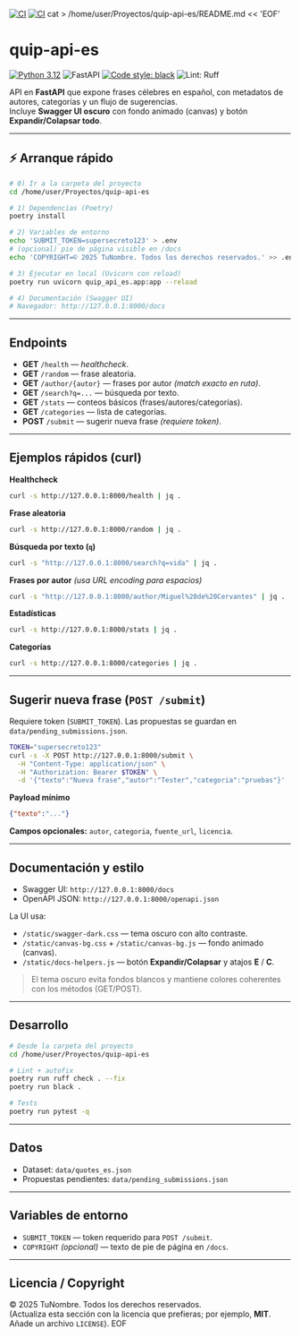 [![CI](https://github.com/CoderDeltaLAN/quip-api-es/actions/workflows/ci.yml/badge.svg)](https://github.com/CoderDeltaLAN/quip-api-es/actions/workflows/ci.yml)
[![CI](https://github.com/CoderDeltaLAN/quip-api-es/actions/workflows/ci.yml/badge.svg)](https://github.com/CoderDeltaLAN/quip-api-es/actions/workflows/ci.yml)
cat > /home/user/Proyectos/quip-api-es/README.md << 'EOF'
# quip-api-es

[![Python 3.12](https://img.shields.io/badge/python-3.12-blue)](#)
![FastAPI](https://img.shields.io/badge/FastAPI-dark?logo=fastapi&logoColor=white&color=0aa39a)
[![Code style: black](https://img.shields.io/badge/code%20style-black-000000.svg)](https://github.com/psf/black)
![Lint: Ruff](https://img.shields.io/badge/lint-ruff-46a2f1)

API en **FastAPI** que expone frases célebres en español, con metadatos de autores, categorías y un flujo de sugerencias.  
Incluye **Swagger UI oscuro** con fondo animado (canvas) y botón **Expandir/Colapsar todo**.

---

## ⚡ Arranque rápido

~~~bash
# 0) Ir a la carpeta del proyecto
cd /home/user/Proyectos/quip-api-es

# 1) Dependencias (Poetry)
poetry install

# 2) Variables de entorno
echo 'SUBMIT_TOKEN=supersecreto123' > .env
# (opcional) pie de página visible en /docs
echo 'COPYRIGHT=© 2025 TuNombre. Todos los derechos reservados.' >> .env

# 3) Ejecutar en local (Uvicorn con reload)
poetry run uvicorn quip_api_es.app:app --reload

# 4) Documentación (Swagger UI)
# Navegador: http://127.0.0.1:8000/docs
~~~

---

## Endpoints

- **GET** `/health` — *healthcheck*.
- **GET** `/random` — frase aleatoria.
- **GET** `/author/{autor}` — frases por autor *(match exacto en ruta)*.
- **GET** `/search?q=...` — búsqueda por texto.
- **GET** `/stats` — conteos básicos (frases/autores/categorías).
- **GET** `/categories` — lista de categorías.
- **POST** `/submit` — sugerir nueva frase *(requiere token)*.

---

## Ejemplos rápidos (curl)

**Healthcheck**
~~~bash
curl -s http://127.0.0.1:8000/health | jq .
~~~

**Frase aleatoria**
~~~bash
curl -s http://127.0.0.1:8000/random | jq .
~~~

**Búsqueda por texto (`q`)**
~~~bash
curl -s "http://127.0.0.1:8000/search?q=vida" | jq .
~~~

**Frases por autor** *(usa URL encoding para espacios)*
~~~bash
curl -s "http://127.0.0.1:8000/author/Miguel%20de%20Cervantes" | jq .
~~~

**Estadísticas**
~~~bash
curl -s http://127.0.0.1:8000/stats | jq .
~~~

**Categorías**
~~~bash
curl -s http://127.0.0.1:8000/categories | jq .
~~~

---

## Sugerir nueva frase (`POST /submit`)

Requiere token (`SUBMIT_TOKEN`). Las propuestas se guardan en `data/pending_submissions.json`.

~~~bash
TOKEN="supersecreto123"
curl -s -X POST http://127.0.0.1:8000/submit \
  -H "Content-Type: application/json" \
  -H "Authorization: Bearer $TOKEN" \
  -d '{"texto":"Nueva frase","autor":"Tester","categoria":"pruebas"}' | jq .
~~~

**Payload mínimo**
~~~json
{"texto":"..."}
~~~

**Campos opcionales:** `autor`, `categoria`, `fuente_url`, `licencia`.

---

## Documentación y estilo

- Swagger UI: `http://127.0.0.1:8000/docs`  
- OpenAPI JSON: `http://127.0.0.1:8000/openapi.json`

La UI usa:

- `/static/swagger-dark.css` — tema oscuro con alto contraste.  
- `/static/canvas-bg.css` + `/static/canvas-bg.js` — fondo animado (canvas).  
- `/static/docs-helpers.js` — botón **Expandir/Colapsar** y atajos **E** / **C**.

> El tema oscuro evita fondos blancos y mantiene colores coherentes con los métodos (GET/POST).

---

## Desarrollo

~~~bash
# Desde la carpeta del proyecto
cd /home/user/Proyectos/quip-api-es

# Lint + autofix
poetry run ruff check . --fix
poetry run black .

# Tests
poetry run pytest -q
~~~

---

## Datos

- Dataset: `data/quotes_es.json`  
- Propuestas pendientes: `data/pending_submissions.json`

---

## Variables de entorno

- `SUBMIT_TOKEN` — token requerido para `POST /submit`.  
- `COPYRIGHT` *(opcional)* — texto de pie de página en `/docs`.

---

## Licencia / Copyright

© 2025 TuNombre. Todos los derechos reservados.  
(Actualiza esta sección con la licencia que prefieras; por ejemplo, **MIT**. Añade un archivo `LICENSE`).
EOF
